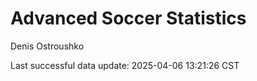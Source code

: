 # Advanced Soccer Statistics
Denis Ostroushko

<!-- gfm -->

Last successful data update: 2025-04-06 13:21:26 CST
